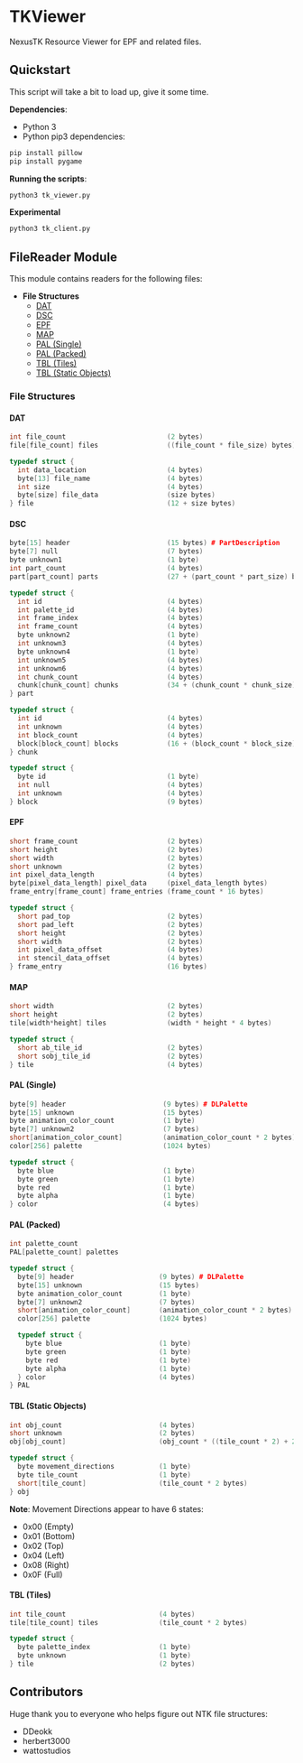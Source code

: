 # TKViewer

NexusTK Resource Viewer for EPF and related files.

## Quickstart

This script will take a bit to load up, give it some time.

**Dependencies**:
* Python 3
* Python pip3 dependencies:

```bash
pip install pillow
pip install pygame
```

**Running the scripts**:

```bash
python3 tk_viewer.py
```

**Experimental**

```bash
python3 tk_client.py
```

## FileReader Module

This module contains readers for the following files:
- **File Structures**
  * [DAT](#dat)
  * [DSC](#dsc)
  * [EPF](#epf)
  * [MAP](#map)
  * [PAL (Single)](#pal-single)
  * [PAL (Packed)](#pal-packed)
  * [TBL (Tiles)](#tbl-tiles)
  * [TBL (Static Objects)](#tbl-static-objects)

### File Structures

#### DAT

```cpp
int file_count                         (2 bytes)
file[file_count] files                 ((file_count * file_size) bytes)

typedef struct {
  int data_location                    (4 bytes)
  byte[13] file_name                   (4 bytes)
  int size                             (4 bytes)
  byte[size] file_data                 (size bytes)
} file                                 (12 + size bytes)
```

#### DSC
```cpp
byte[15] header                        (15 bytes) # PartDescription
byte[7] null                           (7 bytes)
byte unknown1                          (1 byte)
int part_count                         (4 bytes)
part[part_count] parts                 (27 + (part_count * part_size) bytes)

typedef struct {
  int id                               (4 bytes)
  int palette_id                       (4 bytes)
  int frame_index                      (4 bytes)
  int frame_count                      (4 bytes)
  byte unknown2                        (1 byte)
  int unknown3                         (4 bytes)
  byte unknown4                        (1 byte)
  int unknown5                         (4 bytes)
  int unknown6                         (4 bytes)
  int chunk_count                      (4 bytes)
  chunk[chunk_count] chunks            (34 + (chunk_count * chunk_size) bytes)
} part

typedef struct {
  int id                               (4 bytes)
  int unknown                          (4 bytes)
  int block_count                      (4 bytes)
  block[block_count] blocks            (16 + (block_count * block_size) bytes)
} chunk

typedef struct {
  byte id                              (1 byte)
  int null                             (4 bytes)
  int unknown                          (4 bytes)
} block                                (9 bytes)
```

#### EPF

```cpp
short frame_count                      (2 bytes)
short height                           (2 bytes)
short width                            (2 bytes)
short unknown                          (2 bytes)
int pixel_data_length                  (4 bytes)
byte[pixel_data_length] pixel_data     (pixel_data_length bytes)
frame_entry[frame_count] frame_entries (frame_count * 16 bytes)

typedef struct {
  short pad_top                        (2 bytes)
  short pad_left                       (2 bytes)
  short height                         (2 bytes)
  short width                          (2 bytes)
  int pixel_data_offset                (4 bytes)
  int stencil_data_offset              (4 bytes)
} frame_entry                          (16 bytes)
```

#### MAP

```cpp
short width                            (2 bytes)
short height                           (2 bytes)
tile[width*height] tiles               (width * height * 4 bytes)

typedef struct {
  short ab_tile_id                     (2 bytes)
  short sobj_tile_id                   (2 bytes)
} tile                                 (4 bytes)
```

#### PAL (Single)

```cpp
byte[9] header                        (9 bytes) # DLPalette
byte[15] unknown                      (15 bytes)
byte animation_color_count            (1 byte)
byte[7] unknown2                      (7 bytes)
short[animation_color_count]          (animation_color_count * 2 bytes)
color[256] palette                    (1024 bytes)

typedef struct {
  byte blue                           (1 byte)
  byte green                          (1 byte)
  byte red                            (1 byte)
  byte alpha                          (1 byte)
} color                               (4 bytes)
```

#### PAL (Packed)

```cpp
int palette_count
PAL[palette_count] palettes

typedef struct {
  byte[9] header                     (9 bytes) # DLPalette
  byte[15] unknown                   (15 bytes)
  byte animation_color_count         (1 byte)
  byte[7] unknown2                   (7 bytes)
  short[animation_color_count]       (animation_color_count * 2 bytes)
  color[256] palette                 (1024 bytes)

  typedef struct {
    byte blue                        (1 byte)
    byte green                       (1 byte)
    byte red                         (1 byte)
    byte alpha                       (1 byte)
  } color                            (4 bytes)
} PAL
```

#### TBL (Static Objects)
```cpp
int obj_count                        (4 bytes)
short unknown                        (2 bytes)
obj[obj_count]                       (obj_count * ((tile_count * 2) + 2) bytes)

typedef struct {
  byte movement_directions           (1 byte)
  byte tile_count                    (1 byte)
  short[tile_count]                  (tile_count * 2 bytes)
} obj
```

**Note**: Movement Directions appear to have 6 states:
* 0x00 (Empty)
* 0x01 (Bottom)
* 0x02 (Top)
* 0x04 (Left)
* 0x08 (Right)
* 0x0F (Full)

#### TBL (Tiles)
```cpp
int tile_count                       (4 bytes)
tile[tile_count] tiles               (tile_count * 2 bytes)

typedef struct {
  byte palette_index                 (1 byte)
  byte unknown                       (1 byte)
} tile                               (2 bytes)
```

## Contributors

Huge thank you to everyone who helps figure out NTK file structures:

  * DDeokk
  * herbert3000
  * wattostudios
